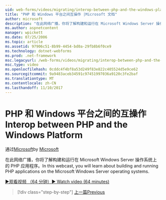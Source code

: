 ```yaml
---
uid: web-forms/videos/migrating/interop-between-php-and-the-windows-platform
title: "PHP 和 Windows 平台之间互操作 |Microsoft 文档"
author: microsoft
description: "在此网络广播，你将了解构建和运行在 Microsoft Windows Server 操作系统上的 PHP 应用程序。"
ms.author: aspnetcontent
manager: wpickett
ms.date: 07/25/2006
ms.topic: article
ms.assetid: 97906c51-8b99-4454-bd0a-29fb8b6f0ce9
ms.technology: dotnet-webforms
ms.prod: .net-framework
msc.legacyurl: /web-forms/videos/migrating/interop-between-php-and-the-windows-platform
msc.type: video
ms.openlocfilehash: 0cddc4f4bf8a53d249f83e822c405524d5e9ce62
ms.sourcegitcommit: 9a9483aceb34591c97451997036a9120c3fe2baf
ms.translationtype: MT
ms.contentlocale: zh-CN
ms.lasthandoff: 11/10/2017
---
```

<a name="interop-between-php-and-the-windows-platform"></a><span data-ttu-id="0a1d9-103">PHP 和 Windows 平台之间的互操作</span><span class="sxs-lookup"><span data-stu-id="0a1d9-103">Interop between PHP and the Windows Platform</span></span>
====================
<span data-ttu-id="0a1d9-104">通过[Microsoft](https://github.com/microsoft)</span><span class="sxs-lookup"><span data-stu-id="0a1d9-104">by [Microsoft](https://github.com/microsoft)</span></span>

<span data-ttu-id="0a1d9-105">在此网络广播，你将了解构建和运行在 Microsoft Windows Server 操作系统上的 PHP 应用程序。</span><span class="sxs-lookup"><span data-stu-id="0a1d9-105">In this webcast, you will learn about building and running PHP applications on the Microsoft Windows Server operating systems.</span></span>

[<span data-ttu-id="0a1d9-106">&#9654;观看视频 （64 分钟）</span><span class="sxs-lookup"><span data-stu-id="0a1d9-106">&#9654; Watch video (64 minutes)</span></span>](https://channel9.msdn.com/Blogs/ASP-NET-Site-Videos/interop-between-php-and-the-windows-platform)

>[!div class="step-by-step"]
[<span data-ttu-id="0a1d9-107">上一篇</span><span class="sxs-lookup"><span data-stu-id="0a1d9-107">Previous</span></span>](introduction-to-aspnet-for-coldfusion-developers-building-an-aspnet-application.md)

